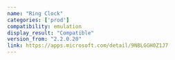 ```yaml
---
name: "Ring Clock"
categories: ['prod']
compatibility: emulation
display_result: "Compatible"
version_from: "2.2.0.20"
link: https://apps.microsoft.com/detail/9NBLGGH0Z1J7
---
```

